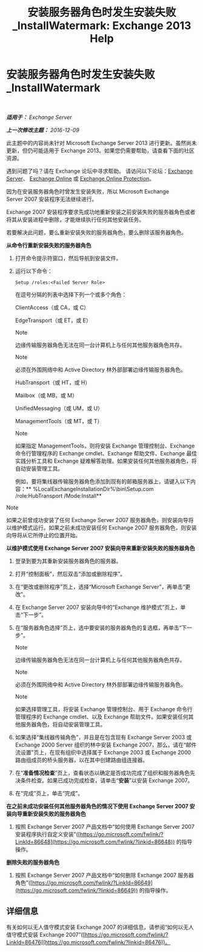 ﻿---
title: '安装服务器角色时发生安装失败_InstallWatermark: Exchange 2013 Help'
TOCTitle: 安装服务器角色时发生安装失败_InstallWatermark
ms:assetid: ad89ebd5-f9bb-40c1-8811-09b145c2b341
ms:mtpsurl: https://technet.microsoft.com/zh-cn/library/ms.exch.setupreadiness.installwatermark(v=EXCHG.150)
ms:contentKeyID: 50491295
ms.date: 01/11/2018
mtps_version: v=EXCHG.150
ms.translationtype: HT
---

# 安装服务器角色时发生安装失败\_InstallWatermark

 

_**适用于：** Exchange Server_

_**上一次修改主题：** 2016-12-09_

此主题中的内容尚未针对 Microsoft Exchange Server 2013 进行更新。虽然尚未更新，但仍可能适用于 Exchange 2013。如果您仍需要帮助，请查看下面的社区资源。

遇到问题了吗？请在 Exchange 论坛中寻求帮助。 请访问以下论坛：[Exchange Server](https://go.microsoft.com/fwlink/p/?linkid=60612)、 [Exchange Online](https://go.microsoft.com/fwlink/p/?linkid=267542) 或 [Exchange Online Protection](https://go.microsoft.com/fwlink/p/?linkid=285351)。

因为在安装服务器角色时曾发生安装失败，所以 Microsoft Exchange Server 2007 安装程序无法继续进行。

Exchange 2007 安装程序要求先成功地重新安装之前安装失败的服务器角色或者将其从安装进程中删除，才能继续执行任何其他安装任务。

若要解决此问题，要么重新安装失败的服务器角色，要么删除该服务器角色。

**从命令行重新安装失败的服务器角色**

1.  打开命令提示符窗口，然后导航到安装文件。

2.  运行以下命令：
    
        Setup /roles:<Failed Server Role>
    
    在逗号分隔的列表中选择下列一个或多个角色：
    
    ClientAccess（或 CA，或 C）
    
    EdgeTransport（或 ET，或 E）
    
    > [!NOTE]  
    > 边缘传输服务器角色无法在同一台计算机上与任何其他服务器角色共存。
    
    > [!NOTE]  
    > 必须在外围网络中和 Active Directory 林外部部署边缘传输服务器角色。
    
    HubTransport（或 HT，或 H）
    
    Mailbox（或 MB，或 M）
    
    UnifiedMessaging（或 UM，或 U）
    
    ManagementTools（或 MT，或 T）
    
    > [!NOTE]  
    > 如果指定 ManagementTools，则将安装 Exchange 管理控制台、Exchange 命令行管理程序的 Exchange cmdlet、Exchange 帮助文件、Exchange 最佳实践分析工具和 Exchange 疑难解答助理。如果安装任何其他服务器角色，将自动安装管理工具。
    
    例如，要将集线器传输服务器角色添加到现有的邮箱服务器上，请键入以下内容：** %LocalExchangeInstallationDir%\\bin\\Setup.com /role:HubTransport /Mode:Install**

> [!NOTE]  
> 如果之前曾成功安装了任何 Exchange Server 2007 服务器角色，则安装向导将以维护模式运行。如果之前未成功安装任何 Exchange 2007 服务器角色，则安装向导将从它所停止的位置开始。


**以维护模式使用 Exchange Server 2007 安装向导来重新安装失败的服务器角色**

1.  登录到要为其重新安装服务器角色的服务器。

2.  打开“控制面板”，然后双击“添加或删除程序”。

3.  在“更改或删除程序”页上，选择“Microsoft Exchange Server”，再单击“更改”。

4.  在 Exchange Server 2007 安装向导中的“Exchange 维护模式”页上，单击“下一步”。

5.  在“服务器角色选择”页上，选中要安装的服务器角色的复选框，再单击“下一步”。
    
    > [!NOTE]  
    > 边缘传输服务器角色无法在同一台计算机上与任何其他服务器角色共存。
    
    > [!NOTE]  
    > 必须在外围网络中和 Active Directory 林外部部署边缘传输服务器角色。
    
    > [!NOTE]  
    > 如果选择管理工具，将安装 Exchange 管理控制台、用于 Exchange 命令行管理程序的 Exchange cmdlet、以及 Exchange 帮助文件。如果安装任何其他服务器角色，将自动安装管理工具。


6.  如果选择“集线器传输角色”，并且是在包含现有 Exchange Server 2003 或 Exchange 2000 Server 组织的林中安装 Exchange 2007，那么，请在“邮件流设置”页上，在现有组织中选择属于 Exchange 2003 或 Exchange 2000 路由组成员的桥头服务器，以在其中创建路由组连接器。

7.  在“**准备情况检查**”页上，查看状态以确定是否成功完成了组织和服务器角色先决条件检查。如果已成功完成检查，请单击“**安装**”以安装 Exchange 2007。

8.  在“完成”页上，单击“完成”。

**在之前未成功安装任何其他服务器角色的情况下使用 Exchange Server 2007 安装向导重新安装失败的服务器角色**

1.  按照 Exchange Server 2007 产品文档中“如何使用 Exchange Server 2007 安装程序执行自定义安装”([https://go.microsoft.com/fwlink/?LinkId=86648](https://go.microsoft.com/fwlink/?linkid=86648)) 的指导操作。

**删除失败的服务器角色**

1.  按照 Exchange Server 2007 产品文档中“如何删除 Exchange 2007 服务器角色”([https://go.microsoft.com/fwlink/?LinkId=86649](https://go.microsoft.com/fwlink/?linkid=86649)) 的指导操作。

## 详细信息

有关如何以无人值守模式安装 Exchange 2007 的详细信息，请参阅“如何以无人值守模式安装 Exchange 2007”([https://go.microsoft.com/fwlink/?LinkId=86476](https://go.microsoft.com/fwlink/?linkid=86476))。

